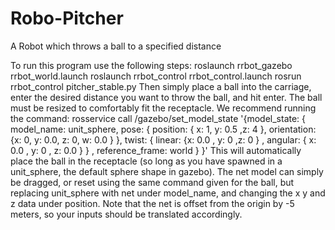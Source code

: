 # Robo-Pitcher
A Robot which throws a ball to a specified distance

To run this program use the following steps:
  roslaunch rrbot_gazebo rrbot_world.launch
  roslaunch rrbot_control rrbot_control.launch 
  rosrun rrbot_control pitcher_stable.py 
Then simply place a ball into the carriage, enter the desired distance you want to throw the ball, and hit enter.
The ball must be resized to comfortably fit the receptacle. We recommend running the command:
  rosservice call /gazebo/set_model_state '{model_state: { model_name: unit_sphere, 
  pose: { position: { x: 1, y: 0.5 ,z: 4 }, orientation: {x: 0, y: 0.0, z: 0, w: 0.0 }
  }, twist: { linear: {x: 0.0 , y: 0 ,z: 0 } , angular: { x: 0.0 , y: 0 , z: 0.0 } } , 
  reference_frame: world } }'
This will automatically place the ball in the receptacle (so long as you have spawned in a unit_sphere, the default
sphere shape in gazebo).
The net model can simply be dragged, or reset using the same command given for the ball, but replacing unit_sphere 
with net under model_name, and changing the x y and z data under position. Note that the net is offset from the origin
by -5 meters, so your inputs should be translated accordingly.
